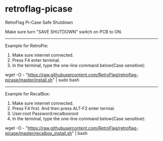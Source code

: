 # retroflag-picase
RetroFlag Pi-Case Safe Shutdown

Make sure turn "SAVE SHUTDOWN" switch on PCB to ON.

--------------------

Example for RetroPie:
1. Make sure internet connected.
2. Press F4 enter terminal.
3. In the terminal, type the one-line command below(Case sensitive):

wget -O - "https://raw.githubusercontent.com/RetroFlag/retroflag-picase/master/install.sh" | sudo bash

--------------------

Example for RecalBox:
1. Make sure internet connected.
2. Press F4 first. And then press ALT-F2 enter termial.
3. User:root Password:recalboxroot
4. In the terminal, type the one-line command below(Case sensitive):

wget -O - "https://raw.githubusercontent.com/RetroFlag/retroflag-picase/master/recalbox_install.sh" | bash
